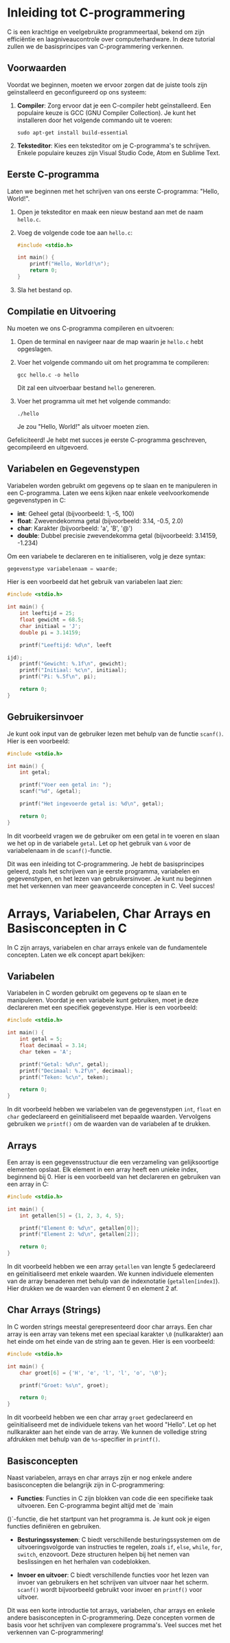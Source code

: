# Inleiding tot C-programmering

C is een krachtige en veelgebruikte programmeertaal, bekend om zijn efficiëntie en laagniveaucontrole over computerhardware. In deze tutorial zullen we de basisprincipes van C-programmering verkennen.

## Voorwaarden

Voordat we beginnen, moeten we ervoor zorgen dat de juiste tools zijn geïnstalleerd en geconfigureerd op ons systeem:

1. **Compiler**: Zorg ervoor dat je een C-compiler hebt geïnstalleerd. Een populaire keuze is GCC (GNU Compiler Collection). Je kunt het installeren door het volgende commando uit te voeren:

   ```shell
   sudo apt-get install build-essential
   ```

2. **Teksteditor**: Kies een teksteditor om je C-programma's te schrijven. Enkele populaire keuzes zijn Visual Studio Code, Atom en Sublime Text.

## Eerste C-programma

Laten we beginnen met het schrijven van ons eerste C-programma: "Hello, World!".

1. Open je teksteditor en maak een nieuw bestand aan met de naam `hello.c`.

2. Voeg de volgende code toe aan `hello.c`:

   ```c
   #include <stdio.h>

   int main() {
       printf("Hello, World!\n");
       return 0;
   }
   ```

3. Sla het bestand op.

## Compilatie en Uitvoering

Nu moeten we ons C-programma compileren en uitvoeren:

1. Open de terminal en navigeer naar de map waarin je `hello.c` hebt opgeslagen.

2. Voer het volgende commando uit om het programma te compileren:

   ```shell
   gcc hello.c -o hello
   ```

   Dit zal een uitvoerbaar bestand `hello` genereren.

3. Voer het programma uit met het volgende commando:

   ```shell
   ./hello
   ```

   Je zou "Hello, World!" als uitvoer moeten zien.

Gefeliciteerd! Je hebt met succes je eerste C-programma geschreven, gecompileerd en uitgevoerd.

## Variabelen en Gegevenstypen

Variabelen worden gebruikt om gegevens op te slaan en te manipuleren in een C-programma. Laten we eens kijken naar enkele veelvoorkomende gegevenstypen in C:

- **int**: Geheel getal (bijvoorbeeld: 1, -5, 100)
- **float**: Zwevendekomma getal (bijvoorbeeld: 3.14, -0.5, 2.0)
- **char**: Karakter (bijvoorbeeld: 'a', 'B', '@')
- **double**: Dubbel precisie zwevendekomma getal (bijvoorbeeld: 3.14159, -1.234)

Om een variabele te declareren en te initialiseren, volg je deze syntax:

```c
gegevenstype variabelenaam = waarde;
```

Hier is een voorbeeld dat het gebruik van variabelen laat zien:

```c
#include <stdio.h>

int main() {
    int leeftijd = 25;
    float gewicht = 68.5;
    char initiaal = 'J';
    double pi = 3.14159;

    printf("Leeftijd: %d\n", leeft

ijd);
    printf("Gewicht: %.1f\n", gewicht);
    printf("Initiaal: %c\n", initiaal);
    printf("Pi: %.5f\n", pi);

    return 0;
}
```

## Gebruikersinvoer

Je kunt ook input van de gebruiker lezen met behulp van de functie `scanf()`. Hier is een voorbeeld:

```c
#include <stdio.h>

int main() {
    int getal;

    printf("Voer een getal in: ");
    scanf("%d", &getal);

    printf("Het ingevoerde getal is: %d\n", getal);

    return 0;
}
```

In dit voorbeeld vragen we de gebruiker om een getal in te voeren en slaan we het op in de variabele `getal`. Let op het gebruik van `&` voor de variabelenaam in de `scanf()`-functie.

Dit was een inleiding tot C-programmering. Je hebt de basisprincipes geleerd, zoals het schrijven van je eerste programma, variabelen en gegevenstypen, en het lezen van gebruikersinvoer. Je kunt nu beginnen met het verkennen van meer geavanceerde concepten in C. Veel succes!



# Arrays, Variabelen, Char Arrays en Basisconcepten in C

In C zijn arrays, variabelen en char arrays enkele van de fundamentele concepten. Laten we elk concept apart bekijken:

## Variabelen

Variabelen in C worden gebruikt om gegevens op te slaan en te manipuleren. Voordat je een variabele kunt gebruiken, moet je deze declareren met een specifiek gegevenstype. Hier is een voorbeeld:

```c
#include <stdio.h>

int main() {
    int getal = 5;
    float decimaal = 3.14;
    char teken = 'A';

    printf("Getal: %d\n", getal);
    printf("Decimaal: %.2f\n", decimaal);
    printf("Teken: %c\n", teken);

    return 0;
}
```

In dit voorbeeld hebben we variabelen van de gegevenstypen `int`, `float` en `char` gedeclareerd en geïnitialiseerd met bepaalde waarden. Vervolgens gebruiken we `printf()` om de waarden van de variabelen af te drukken.

## Arrays

Een array is een gegevensstructuur die een verzameling van gelijksoortige elementen opslaat. Elk element in een array heeft een unieke index, beginnend bij 0. Hier is een voorbeeld van het declareren en gebruiken van een array in C:

```c
#include <stdio.h>

int main() {
    int getallen[5] = {1, 2, 3, 4, 5};

    printf("Element 0: %d\n", getallen[0]);
    printf("Element 2: %d\n", getallen[2]);

    return 0;
}
```

In dit voorbeeld hebben we een array `getallen` van lengte 5 gedeclareerd en geïnitialiseerd met enkele waarden. We kunnen individuele elementen van de array benaderen met behulp van de indexnotatie (`getallen[index]`). Hier drukken we de waarden van element 0 en element 2 af.

## Char Arrays (Strings)

In C worden strings meestal gerepresenteerd door char arrays. Een char array is een array van tekens met een speciaal karakter `\0` (nullkarakter) aan het einde om het einde van de string aan te geven. Hier is een voorbeeld:

```c
#include <stdio.h>

int main() {
    char groet[6] = {'H', 'e', 'l', 'l', 'o', '\0'};

    printf("Groet: %s\n", groet);

    return 0;
}
```

In dit voorbeeld hebben we een char array `groet` gedeclareerd en geïnitialiseerd met de individuele tekens van het woord "Hello". Let op het nullkarakter aan het einde van de array. We kunnen de volledige string afdrukken met behulp van de `%s`-specifier in `printf()`.

## Basisconcepten

Naast variabelen, arrays en char arrays zijn er nog enkele andere basisconcepten die belangrijk zijn in C-programmering:

- **Functies**: Functies in C zijn blokken van code die een specifieke taak uitvoeren. Een C-programma begint altijd met de `main

()`-functie, die het startpunt van het programma is. Je kunt ook je eigen functies definiëren en gebruiken.

- **Besturingssystemen**: C biedt verschillende besturingssystemen om de uitvoeringsvolgorde van instructies te regelen, zoals `if`, `else`, `while`, `for`, `switch`, enzovoort. Deze structuren helpen bij het nemen van beslissingen en het herhalen van codeblokken.

- **Invoer en uitvoer**: C biedt verschillende functies voor het lezen van invoer van gebruikers en het schrijven van uitvoer naar het scherm. `scanf()` wordt bijvoorbeeld gebruikt voor invoer en `printf()` voor uitvoer.

Dit was een korte introductie tot arrays, variabelen, char arrays en enkele andere basisconcepten in C-programmering. Deze concepten vormen de basis voor het schrijven van complexere programma's. Veel succes met het verkennen van C-programmering!
